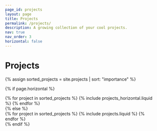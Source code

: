 ```yaml
---
page_id: projects
layout: page
title: Projects
permalink: /projects/
description: A growing collection of your cool projects.
nav: true
nav_order: 3
horizontal: false
---
```


# Projects

<div class="projects">
  <!-- Display all projects without categories -->
  {% assign sorted_projects = site.projects | sort: "importance" %}
  
  <!-- Generate cards for each project -->
  {% if page.horizontal %}
    <div class="container">
      <div class="row row-cols-1 row-cols-md-2">
        {% for project in sorted_projects %}
          {% include projects_horizontal.liquid %}
        {% endfor %}
      </div>
    </div>
  {% else %}
    <div class="row row-cols-1 row-cols-md-3">
      {% for project in sorted_projects %}
        {% include projects.liquid %}
      {% endfor %}
    </div>
  {% endif %}
</div>
